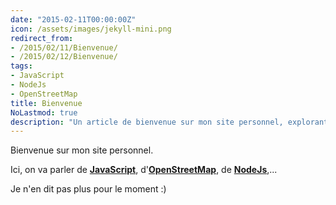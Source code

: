 ```yaml
---
date: "2015-02-11T00:00:00Z"
icon: /assets/images/jekyll-mini.png
redirect_from:
- /2015/02/11/Bienvenue/
- /2015/02/12/Bienvenue/
tags:
- JavaScript
- NodeJs
- OpenStreetMap
title: Bienvenue
NoLastmod: true
description: "Un article de bienvenue sur mon site personnel, explorant JavaScript, OpenStreetMap et NodeJs."
---
```


Bienvenue sur mon site personnel.

Ici, on va parler de [**JavaScript**](/tags.html#JavaScript-ref), d'[**OpenStreetMap**](/tags.html#OpenStreetMap-ref), de [**NodeJs**](/tags.html#NodeJs-ref),...

<!--more-->

Je n'en dit pas plus pour le moment :)
